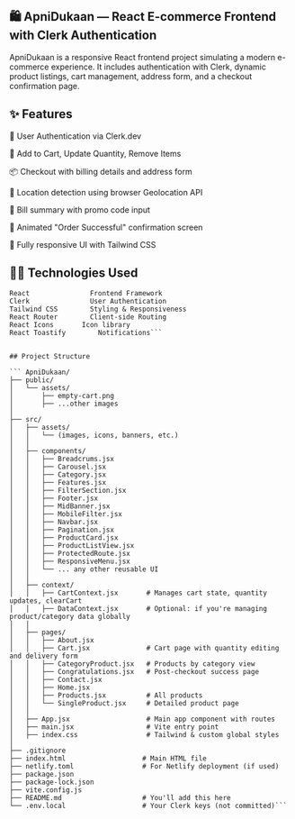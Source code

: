 ## 🛍️ ApniDukaan — React E-commerce Frontend with Clerk Authentication
ApniDukaan is a responsive React frontend project simulating a modern e-commerce experience. It includes authentication with Clerk, dynamic product listings, cart management, address form, and a checkout confirmation page.

## ✨ Features
🔐 User Authentication via Clerk.dev

🛒 Add to Cart, Update Quantity, Remove Items

📦 Checkout with billing details and address form

📍 Location detection using browser Geolocation API

🧾 Bill summary with promo code input

🎉 Animated "Order Successful" confirmation screen

📱 Fully responsive UI with Tailwind CSS

## 🧑‍💻 Technologies Used
```# Tech	          Purpose
React	            Frontend Framework
Clerk	            User Authentication
Tailwind CSS	    Styling & Responsiveness
React Router	    Client-side Routing
React Icons	      Icon library
React Toastify	      Notifications```


## Project Structure

``` ApniDukaan/
├── public/
│   └── assets/
│       ├── empty-cart.png
│       ├── ...other images
│
├── src/
│   ├── assets/
│   │   └── (images, icons, banners, etc.)
│   │
│   ├── components/
│   │   ├── Breadcrums.jsx
│   │   ├── Carousel.jsx
│   │   ├── Category.jsx
│   │   ├── Features.jsx
│   │   ├── FilterSection.jsx
│   │   ├── Footer.jsx
│   │   ├── MidBanner.jsx
│   │   ├── MobileFilter.jsx
│   │   ├── Navbar.jsx
│   │   ├── Pagination.jsx
│   │   ├── ProductCard.jsx
│   │   ├── ProductListView.jsx
│   │   ├── ProtectedRoute.jsx
│   │   ├── ResponsiveMenu.jsx
│   │   └── ... any other reusable UI
│   │
│   ├── context/
│   │   ├── CartContext.jsx       # Manages cart state, quantity updates, clearCart
│   │   ├── DataContext.jsx       # Optional: if you're managing product/category data globally
│   │
│   ├── pages/
│   │   ├── About.jsx
│   │   ├── Cart.jsx              # Cart page with quantity editing and delivery form
│   │   ├── CategoryProduct.jsx   # Products by category view
│   │   ├── Congratulations.jsx   # Post-checkout success page
│   │   ├── Contact.jsx
│   │   ├── Home.jsx
│   │   ├── Products.jsx          # All products
│   │   └── SingleProduct.jsx     # Detailed product page
│   │
│   ├── App.jsx                   # Main app component with routes
│   ├── main.jsx                  # Vite entry point
│   ├── index.css                 # Tailwind & custom global styles
│
├── .gitignore
├── index.html                   # Main HTML file
├── netlify.toml                 # For Netlify deployment (if used)
├── package.json
├── package-lock.json
├── vite.config.js
├── README.md                    # You'll add this here
└── .env.local                   # Your Clerk keys (not committed)```
